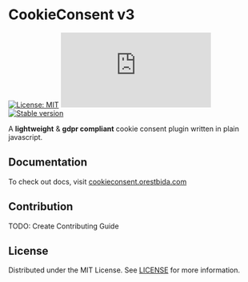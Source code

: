 # CookieConsent v3

[![License: MIT](https://img.shields.io/badge/License-MIT-green.svg)](https://opensource.org/licenses/MIT)
![Size](https://img.shields.io/github/size/orestbida/cookieconsent/dist/cookieconsent.js)
[![Stable version](https://img.shields.io/github/v/release/orestbida/cookieconsent)](https://github.com/orestbida/cookieconsent/releases)


A __lightweight__ & __gdpr compliant__ cookie consent plugin written in plain javascript.


## Documentation
To check out docs, visit [cookieconsent.orestbida.com](https://cookieconsent.orestbida.com)

## Contribution
TODO: Create Contributing Guide


## License
Distributed under the MIT License. See [LICENSE](https://github.com/orestbida/cookieconsent/blob/master/LICENSE) for more information.
